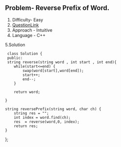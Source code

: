 ## Problem- Reverse Prefix of Word.
1. Difficulty- Easy 
2. [QuestionLink](https://leetcode.com/problems/reverse-prefix-of-word/)
3. Approach - Intuitive
4. Language - C++


5.Solution
 
     class Solution {
     public: 
     string reverse(string word , int start , int end){
        while(start<=end) {
            swap(word[start],word[end]);
            start++;
            end--;
        }

        return word;

    }

    string reversePrefix(string word, char ch) {
        string res = "";
        int index = word.find(ch);
        res  = reverse(word,0, index);
        return res;
    }
};
   
      
        
